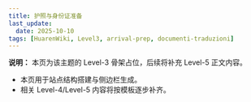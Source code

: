 ```yaml
---
title: 护照与身份证准备
last_update:
  date: 2025-10-10
tags: [HuarenWiki, Level3, arrival-prep, documenti-traduzioni]
---
```

**说明：** 本页为该主题的 Level-3 骨架占位，后续将补充 Level-5 正文内容。

- 本页用于站点结构搭建与侧边栏生成。
- 相关 Level-4/Level-5 内容将按模板逐步补齐。
